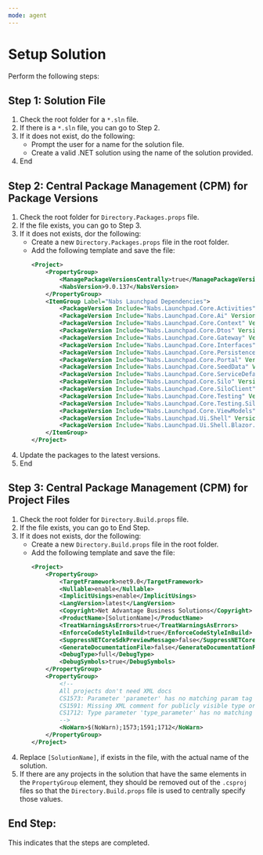 ```yaml
---
mode: agent
---
```

# Setup Solution

Perform the following steps:

## Step 1: Solution File

1. Check the root folder for a `*.sln` file. 
2. If there is a `*.sln` file, you can go to Step 2.
3. If it does not exist, do the following:
    - Prompt the user for a name for the solution file.
    - Create a valid .NET solution using the name of the solution provided.
4. End

## Step 2: Central Package Management (CPM) for Package Versions

1. Check the root folder for `Directory.Packages.props` file.
2. If the file exists, you can go to Step 3.
3. If it does not exists, dor the following:
    - Create a new `Directory.Packages.props` file in the root folder.
    - Add the following template and save the file:
        ```xml
        <Project>
            <PropertyGroup>
                <ManagePackageVersionsCentrally>true</ManagePackageVersionsCentrally>
                <NabsVersion>9.0.137</NabsVersion>
            </PropertyGroup>
            <ItemGroup Label="Nabs Launchpad Dependencies">
                <PackageVersion Include="Nabs.Launchpad.Core.Activities" Version="$(NabsVersion)" />
                <PackageVersion Include="Nabs.Launchpad.Core.Ai" Version="$(NabsVersion)" />
                <PackageVersion Include="Nabs.Launchpad.Core.Context" Version="$(NabsVersion)" />
                <PackageVersion Include="Nabs.Launchpad.Core.Dtos" Version="$(NabsVersion)" />
                <PackageVersion Include="Nabs.Launchpad.Core.Gateway" Version="$(NabsVersion)" />
                <PackageVersion Include="Nabs.Launchpad.Core.Interfaces" Version="$(NabsVersion)" />
                <PackageVersion Include="Nabs.Launchpad.Core.Persistence" Version="$(NabsVersion)" />
                <PackageVersion Include="Nabs.Launchpad.Core.Portal" Version="$(NabsVersion)" />
                <PackageVersion Include="Nabs.Launchpad.Core.SeedData" Version="$(NabsVersion)" />
                <PackageVersion Include="Nabs.Launchpad.Core.ServiceDefaults" Version="$(NabsVersion)" />
                <PackageVersion Include="Nabs.Launchpad.Core.Silo" Version="$(NabsVersion)" />
                <PackageVersion Include="Nabs.Launchpad.Core.SiloClient" Version="$(NabsVersion)" />
                <PackageVersion Include="Nabs.Launchpad.Core.Testing" Version="$(NabsVersion)" />
                <PackageVersion Include="Nabs.Launchpad.Core.Testing.Silos" Version="$(NabsVersion)" />
                <PackageVersion Include="Nabs.Launchpad.Core.ViewModels" Version="$(NabsVersion)" />
                <PackageVersion Include="Nabs.Launchpad.Ui.Shell" Version="$(NabsVersion)" />
                <PackageVersion Include="Nabs.Launchpad.Ui.Shell.Blazor.Sf" Version="$(NabsVersion)" />
            </ItemGroup>
        </Project>
        ```
4. Update the packages to the latest versions.
5. End

## Step 3: Central Package Management (CPM) for Project Files

1. Check the root folder for `Directory.Build.props` file.
2. If the file exists, you can go to End Step.
3. If it does not exists, dor the following:
    - Create a new `Directory.Build.props` file in the root folder.
    - Add the following template and save the file:
        ```xml
        <Project>
            <PropertyGroup>
                <TargetFramework>net9.0</TargetFramework>
                <Nullable>enable</Nullable>
                <ImplicitUsings>enable</ImplicitUsings>
                <LangVersion>latest</LangVersion>
                <Copyright>Net Advantage Business Solutions</Copyright>
                <ProductName>[SolutionName]</ProductName>
                <TreatWarningsAsErrors>true</TreatWarningsAsErrors>
                <EnforceCodeStyleInBuild>true</EnforceCodeStyleInBuild>
                <SuppressNETCoreSdkPreviewMessage>false</SuppressNETCoreSdkPreviewMessage>
                <GenerateDocumentationFile>false</GenerateDocumentationFile>
                <DebugType>full</DebugType>
                <DebugSymbols>true</DebugSymbols>
            </PropertyGroup>
            <PropertyGroup>
                <!--
                All projects don't need XML docs
                CS1573: Parameter 'parameter' has no matching param tag in the XML comment for 'parameter' (but other parameters do)
                CS1591: Missing XML comment for publicly visible type or member 'Type_or_Member'
                CS1712: Type parameter 'type_parameter' has no matching typeparam tag in the XML comment on 'type_or_member' (but other type parameters do)
                -->
                <NoWarn>$(NoWarn);1573;1591;1712</NoWarn>
            </PropertyGroup>
        </Project>
        ```
4. Replace `[SolutionName]`, if exists in the file, with the actual name of the solution.
5. If there are any projects in the solution that have the same elements in the `PropertyGroup` element, they should be removed out of the `.csproj` files so that the `Directory.Build.props` file is used to centrally specify those values.

## End Step:
This indicates that the steps are completed.